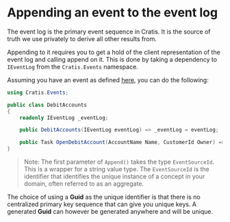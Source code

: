 # Appending an event to the event log

The event log is the primary event sequence in Cratis. It is the source of truth we use privately to
derive all other results from.

Appending to it requires you to get a hold of the client representation of the event log and calling
append on it. This is done by taking a dependency to `IEventLog` from the `Cratis.Events` namespace.

Assuming you have an event as defined [here](./creating-an-event.md), you can do the following:

```csharp
using Cratis.Events;

public class DebitAccounts
{
    readonly IEventLog _eventLog;

    public DebitAccounts(IEventLog eventLog) => _eventLog = eventLog;

    public Task OpenDebitAccount(AccountName Name, CustomerId Owner) => _eventLog.Append(Guid.NewGuid().ToString(), new DebitAccountOpened(Name, Owner));
}
```

> Note: The first parameter of `Append()` takes the type `EventSourceId`. This is a wrapper for a string value type.
> The `EventSourceId` is the identifier that identifies the unique instance of a concept in your domain, often referred
> to as an aggregate.

The choice of using a **Guid** as the unique identifier is that there is no centralized primary key sequence that
can give you unique keys. A generated **Guid** can however be generated anywhere and will be unique.
